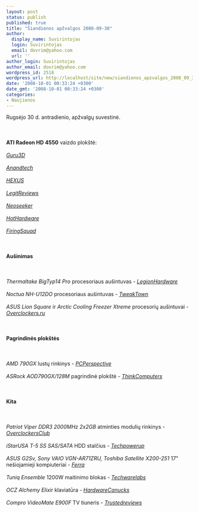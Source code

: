 ```yaml
---
layout: post
status: publish
published: true
title: "Šiandienos apžvalgos 2008-09-30"
author:
  display_name: Suvirintojas
  login: Suvirintojas
  email: dovrim@yahoo.com
  url: ''
author_login: Suvirintojas
author_email: dovrim@yahoo.com
wordpress_id: 2518
wordpress_url: http://localhost/site/new/siandienos_apzvalgos_2008_09_30/
date: '2008-10-01 00:33:24 +0300'
date_gmt: '2008-10-01 00:33:24 +0300'
categories:
- Naujienos
---
```

<p>Rugsėjo 30 d. antradienio, apžvalgų suvestinė.<br />
<br><br />
<br><b>ATI Radeon HD 4550</b> vaizdo plokštė:<br />
<br><a class="ns" href="http://www.guru3d.com/article/ati-radeon-hd-4550-512mb-review/"><i>Guru3D</i></a><br />
<br><a class="ns" href="http://www.anandtech.com/video/showdoc.aspx?i=3420"><i>Anandtech</i></a><br />
<br><a class="ns" href="http://www.hexus.net/content/item.php?item=15658"><i>HEXUS</i></a><br />
<br><a class="ns" href="http://www.legitreviews.com/article/801/1/"><i>LegitReviews</i></a><br />
<br><a class="ns" href="http://neoseeker.com/Articles/Hardware/Reviews/hd4550/"><i>Neoseeker</i></a><br />
<br><a class="ns" href="http://hothardware.com/Articles/ATI-Radeon-HD-4550-Budget-DX101-GPU/"><i>HotHardware</i></a><br />
<br><a class="ns" href="http://www.firingsquad.com/hardware/ati_radeon_4550_performance/"><i>FiringSquad</i></a><br />
<br><br />
<br><b>Aušinimas</b><br />
<br><br />
<br><i>Thermaltake BigTyp14 Pro</i> procesoriaus aušintuvas - <a class="ns" href="http://www.legionhardware.com/document.php?id=777"><i>LegionHardware</i></a><br />
<br><i>Noctua NH-U12DO</i> procesoriaus aušintuvas - <a class="ns" href="http://www.tweaktown.com/reviews/1612/noctua_nh_u12do_workstation_cpu_cooler_reviewed/index.html"><i>TweakTown</i></a><br />
<br><i>ASUS Lion Square</i> ir <i>Arctic Cooling Freezer Xtreme</i> procesorių aušintuvai - <a class="ns" href="http://www.overclockers.ru/lab/30556.shtml"><i>Overclockers.ru</i></a><br />
<br><br />
<br><b>Pagrindinės plokštės</b><br />
<br><br />
<br><i>AMD 790GX</i> lustų rinkinys - <a class="ns" href="http://www.pcper.com/article.php?aid=612"><i>PCPerspective</i></a><br />
<br><i>ASRock AOD790GX/128M</i> pagrindinė plokštė - <a class="ns" href="http://www.thinkcomputers.org/index.php?x=reviews&id=850"><i>ThinkComputers</i></a><br />
<br><br />
<br><b>Kita</b><br />
<br><br />
<br><i>Patriot Viper DDR3 2000MHz 2x2GB</i> atminties modulių rinkinys - <a class="ns" href="http://www.overclockersclub.com/reviews/patriot_viper2000/"><i>OverclockersClub</i></a><br />
<br><i>iStarUSA T-5 SS SAS/SATA</i> HDD stalčius - <a class="ns" href="http://www.techpowerup.com/reviews/iStarUSA/T-5_SS/"><i>Techpowerup</i></a><br />
<br><i>ASUS G2Sv, Sony VAIO VGN-AR71ZRU, Toshiba Satellite X200-251</i> 17&quot; nešiojamieji kompiuteriai - <a class="ns" href="http://www.ferra.ru/online/mobilis/81905/"><i>Ferra</i></a><br />
<br><i>Tuniq Ensemble</i> 1200W maitinimo blokas - <a class="ns" href="http://www.techwarelabs.com/reviews/PowerSupply/tuniq_ensemble_1200watt_psu/"><i>Techwarelabs</i></a><br />
<br><i>OCZ Alchemy Elixir</i> klaviatūra - <a class="ns" href="http://www.hardwarecanucks.com/forum/hardware-canucks-reviews/10220-ocz-alchemy-elixir-gaming-keyboard-review.html"><i>HardwareCanucks</i></a><br />
<br><i>Compro VideoMate E900F</i> TV tiuneris - <a class="ns" href="http://www.trustedreviews.com/multimedia/review/2008/09/30/Compro-VideoMate-E900F/p1"><i>Trustedreviews</i></a><br />
<br><br />
<br><br />
<br></p>
